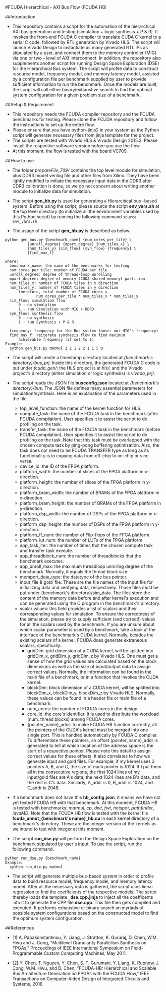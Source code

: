#FCUDA Hierarchical - AXI Bus Flow (FCUDA HB)

##Introduction
- This repository contains a script for the automation of the hierarchical
AXI bus generation and testing (simulation + logic synthesis + P & R). 
It invokes the front-end FCUDA C compiler to translate CUDA C kernel to a 
serial C code, followed by RTL generation by Vivado HLS. The script will
launch Vivado Design to instantiate as many generated RTL IPs as stipulated
by a user, and connect them to the memory controller (MIG) via one or
two - level of AXI Interconnect. In addition, the repository also supplements
another script for running Design Space Exploration (DSE) for the Hierarchical
Bus system. The script will profile data to construct resource model, frequency
model, and memory latency model, assisted by a configuration file per benchmark
supplied by user to provide sufficient information to run the benchmark.
Once the models are built, the script will call either binary/exhaustive
search to find the optimal system configuration for a given problem size
of a benchmark.

##Setup & Requirement
- This repository needs the FCUDA compiler repository and the FCUDA 
benchmarks for testing. Please clone the FCUDA repository and follow the 
instructions to set up the entire flow.
- Please ensure that you have python-jinja2 in your system as the Python
script will generate necessary files from jinja template for the project.
- The scripts are tested with Vivado HLS & Vivado Design 2015.3. Please install 
the respective software version before you use the flow.
- At this moment, the flow is tested with the board VC709.

##How to use

- The folder *prepareFile_709/* contains the top level module for simulation, plus
DDR3 model verilog file and other files from Xilinx. They have been lightly
modified to initiate the necessary input data in the DDR3 after DDR3 calibration
is done, so we do not concern about writing another module to initialize data
for simulation.

- The script **gen_hb.py** is used for generating a Hierarchical bus -based system. 
Before using the script, please source the script **env_vars.sh** at the top level
directory (to initialize all the environment variables used by this Python
script) by running the following command `source env_vars.sh`

- The usage of the script **gen_hb.py** is described as below:

```
python gen_bus.py {benchmark_name} {num_cores_per_tile} \
          {unroll_degree} {mpart_degree} {num_tiles_x} \
          {num_tiles_y} {sim_flow} {syn_flow} {frequency} \
          {find_max_f}

where:
  benchmark_name: the name of the benchmarks for testing
  num_cores_per_tile: number of FCUDA per tile
  unroll_degree: degree of thread-loop unrolling
  mpart_degree: degree of memory (CUDA shared memory) partition
  num_tiles_x: number of FCUDA tiles in x direction
  num_tiles_y: number of FCUDA tiles in y direction
      therefore, total number of FCUDA cores = 
              num_cores_per_tile * num_tiles_x * num_tiles_y
  sim_flow: simulation flow
      0 - no simulation
      1 - run Simulation with MIG + DDR3 
  syn_flow: synthesis flow
      0 - no synthesis
      1 - run Synthesis + P & R

  frequency: frequency for the Bus system (note: not MIG's frequency)
  find_max_f: reiterate synthesis flow to find maximum
      achievable frequency (if set to 1)
Example:
  python gen_bus.py matmul 2 2 1 2 2 1 1 5 0
```

- The script will create a timestamp directory located at *{benchmark's
directory}/bus_prj*. Inside this directory, the generated FCUDA C code is put
under *fcuda_gen/*; the HLS project is at *hls/*; and the Vivado project's directory
(either simulation or logic synthesis) is *vivado_prj/*.

- The script reads the JSON file **busconfig.json** located at *{benchmark's
  directory}/bus*. The JSON file defines many essential parameters for
simulation/synthesis. Here is an explanation of the parameters used
in the file.

    + top\_level\_function: the name of the kernel function for HLS.
    + compute\_task: the name of the FCUDA task in the benchmark (after
    FCUDA compilation). User specifies it to assist the script to do profiling 
    on the task.
    + transfer\_task: the name of the FCUDA task in the benchmark (before
    FCUDA compilation). User specifies it to assist the script to do profiling 
    on the task. Note that this task must be overlapped with the chosen compute 
    task by ping-pong buffering optimization. Also, the task does not need
    to be FCUDA TRANSFER type as long as its functionality is to copying data
    from off-chip to on-chip or vice versa.
    + device\_id: the ID of the FPGA platform.  
    + platform\_width: the number of slices of the FPGA platform in x-direction.
    + platform\_height: the number of slices of the FPGA platform in y-direction.
    + platform\_bram\_width: the number of BRAMs of the FPGA platform in x-direction.
    + platform\_bram\_height: the number of BRAMs of the FPGA platform in y-direction.
    + platform\_dsp\_width: the number of DSPs of the FPGA platform in x-direction.
    + platform\_dsp\_height: the number of DSPs of the FPGA platform in y-direction.
    + platform\_ff\_num: the number of Flip-flops of the FPGA platform.
    + platform\_lut\_num: the number of LUTs of the FPGA platform.
    + app\_task\_iter: the number of times that the chosen compute task and transfer
    task execute.
    + app\_threadblock\_num: the number of threadblocks that the benchmark executes.
    + app\_unroll\_max: the maximum threadloop unrolling degree of the benchmark.
    Normally, it equals the thread block size.
    + memport\_data\_type: the datatype of the bus pointer.
    + input\_file & gold\_file: These are the file names of the input file for 
    initializing data and verifying data, respectively. Those files must be put 
    under {benchmark's directory}/sim_data. The files store the content of the memory 
    data before and after kernel's execution and can be generated using the C 
    program in the benchmark's directory.  
    + scalar values: this field provides a list of scalars and their corresponding 
    values for simulation.  To ensure the correctness of the simulation, please 
    try to supply sufficient (and correct!) values for all the scalars used by 
    the benchmark. If you are unsure about which scalar parameter is used by a 
    benchmark, take a look at the interface of the benchmark's CUDA kernel. 
    Normally, besides the existing scalars of a kernel, FCUDA does generate 
    extraneous scalars, specifically:
        + gridDim: grid dimension of a CUDA kernel, will be splitted into 
        gridDim_x, gridDim_y, gridDim_z by Vivado HLS. One must get a sense of how 
        the grid values are calculated based on the block dimensions as well as 
        the size of input/output data to assign correct values. Normally, the 
        information can be found in the main file of a benchmark, or in a function 
        that invokes the CUDA kernel.
        + blockDim: block dimension of a CUDA kernel, will be splitted into 
        blockDim_x, blockDim_y, blockDim_z by Vivado HLS. Normally, these values 
        can be found in a header file or main file of a benchmark.
        + num_cores: the number of FCUDA cores in the design. 
        + core_id: the core's identifier. It is used to distribute the workload 
        (num. thread blocks) among FCUDA cores.
        + {pointer_name}\_addr: to make FCUDA HB function correctly, all the pointers 
        of the CUDA's kernel must be merged into one single port. This is handled 
        automatically by FCUDA C compiler. To differentiate these pointers, an 
        offset {pointer_name}_addr is generated to tell at which location of the 
        address space is the start of a respective pointer. Please note this detail 
        to assign correct values for these offsets.  It also correlates to how we 
        generate input and gold files. For example, if my kernel uses 3 pointers A, 
        B, and C, the size of each pointer is 1024. If I put them all in the 
        consecutive regions, the first 1024 lines of my input/gold files are A's data, 
        the next 1024 lines are B's data, and the rest is C's data. Similarly, A_addr 
        is 0, B_addr is 1024, and C_addr is 2048.

- If a benchmark does not have this **hb_config.json**, it means we have not yet
tested FCUDA HB with that benchmark.  At this moment, FCUDA HB is tested
with benchmarks: *matmul*, *cp*, *dwt*, *fwt*, *hotspot*, *pathfinder*, *lavaMD*.
Note that the FCUDA HB flow is tested with the kernel file  **fcuda_annot_{benchmark's name}_hb.cu** 
in each kernel directory of a benchmark's directory. These are the integer version
of the kernels as we intend to test with integer at this moment.

- The script **run_dse.py** will perform the Design Space Exploration on the
benchmark stipulated by user's input. To use the script, run the following command. 
```
python run_dse.py {benchmark_name}
Example:
  python run_dse.py matmul
```

- The script will generate multiple bus-based system in order to profile data
to build resource model, frequency model, and memory latency model. After
all the necessary data is gathered, the script uses linear regression to find
the coefficients of the respective models. The script thereby loads the template
**_dse.cpp.jinja** to inject all the coefficents into it to generate the CPP
file **dse.cpp**. This file then gets compiled and executed. It performs
exhaustive or binary search on myriads of possible system configurations 
based on the constructed model to find the optimum system configuration.

##References

+ [1] A. Papakonstantinou, Y. Liang, J. Stratton, K. Gururaj, D. Chen, 
W.M. Hwu and J. Cong, "Multilevel Granularity Parallelism Synthesis on 
FPGAs," Proceedings of IEEE International Symposium on Field-Programmable 
Custom Computing Machines, May 2011.

+ [2] Y. Chen, T. Nguyen, Y. Chen, S. T. Gurumani, Y. Liang, K. Rupnow, 
J. Cong, W.M. Hwu, and D. Chen, "FCUDA-HB: Hierarchical and Scalable Bus 
Architecture Generation on FPGAs with the FCUDA Flow," IEEE Transactions 
on Computer-Aided Design of Integrated Circuits and Systems, 2016.
